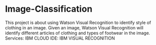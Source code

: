 # Image-Classification
This project is about using Watson Visual Recognition to identify style of clothing in an image. Given an image, Watson Visual Recognition will identify different articles of clothing and types of footwear in the image. Services: IBM CLOUD IDE: IBM VISUAL RECOGNITION
